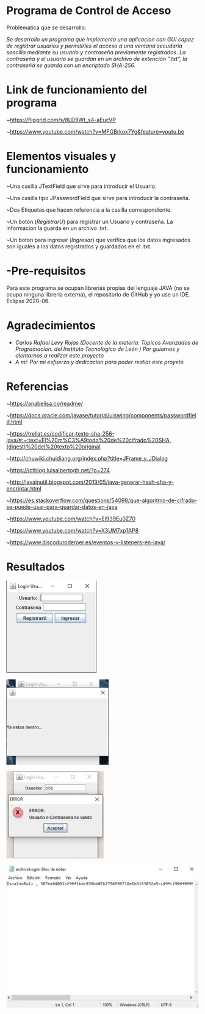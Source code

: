 # Programa de Control de Acceso

Problematica que se desarrollo:

*Se desarrollo un programa que implementa una aplicacion con GUI capaz de registrar usuarios y permitirles el acceso a una ventana secudaria sencilla mediante su usuario y contraseña previamente registrados. La contraseña y el usuario se guardan en un archivo de extención ".txt", la contraseña se guarda con un encriptado SHA-256.*

# Link de funcionamiento del programa

~https://flipgrid.com/s/8LD9Wt_s4-aEucVP

~https://www.youtube.com/watch?v=MFGBrkox7Yg&feature=youtu.be

# Elementos visuales y funcionamiento

~Una casilla JTextField que sirve para introducir el Usuario.

~Una casilla tipo JPasswordField que sirve para introducir la contraseña.

~Dos Etiquetas que hacen referencia a la casilla correspondiente.

~Un botón (*RegistrarU*) para registrar un Usuario y contraseña. La informacion la guarda en un archivo .txt.

~Un boton para ingresar (*Ingresar*) que verifica que los datos ingresados son iguales a los datos registrados y guardados en el .txt.

# -Pre-requisitos

Para este programa se ocupan librerias propias del lenguaje JAVA (no se ocupo ninguna libreria externa), el repositorio de GitHub y yo use un IDE. Eclipse 2020-06.

# Agradecimientos

- *Carlos Rafael Levy Rojas (Docente de la materia: Topicos Avanzados de Programacion. del Instituto Tecnologico de León ) Por guiarnos y alentarnos a realizar este proyecto*
- *A mi: Por mi esfuerzo y dedicacion para poder realiar este proyeto*

# Referencias
~https://anabelisa.co/readme/

~https://docs.oracle.com/javase/tutorial/uiswing/components/passwordfield.html

~https://trellat.es/codificar-texto-sha-256-java/#:~:text=El%20m%C3%A9todo%20de%20cifrado%20SHA,(digest)%20del%20texto%20original.

~http://chuwiki.chuidiang.org/index.php?title=JFrame_y_JDialog

~https://ictblog.luisalbertogh.net/?p=274

~http://javainutil.blogspot.com/2013/05/java-generar-hash-sha-y-encriptar.html

~https://es.stackoverflow.com/questions/54098/que-algoritmo-de-cifrado-se-puede-usar-para-guardar-datos-en-java

~https://www.youtube.com/watch?v=El939Eu0Z70

~https://www.youtube.com/watch?v=X3UM7xp1AP8

~https://www.discoduroderoer.es/eventos-y-listeners-en-java/

# Resultados
![](figures/Prueba_Login.jpg)

![](figures/blog.jpg)

![](figures/clog.jpg)

![](figures/atxt.jpg)
